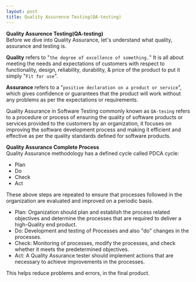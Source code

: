 ```yaml
---
layout: post
title: Quality Assurence Testing(QA-testing)
---
```


**Quality Assurence Testing(QA-testing)**<br>
Before we dive into Quality Assurance, let's understand what quality, assurance and testing is.

**Quality** refers to "`the degree of excellence of something.`" It is all about meeting the needs and expectations of customers with respect to functionality, design, reliability, durability, & price of the product to put it simply "`Fit for use`".

**Assurance** refers to a "`positive declaration on a product or service`", which gives confidence or guarantees that the product will work without any problems as per the expectations or requirements.

Quality Assurance in Software Testing commonly known as `QA-tesing` refers to a procedure or process of ensuring the quality of software products or services provided to the customers by an organization, it focuses on improving the software development process and making it efficient and effective as per the quality standards defined for software products.

**Quality Assurance Complete Process**<br>
Quality Assurance methodology has a defined cycle called PDCA cycle:
- Plan
- Do
- Check
- Act

<!-- <img src="/svg/Q2.png" width="500" > -->


These above steps are repeated to ensure that processes followed in the organization are evaluated and improved on a periodic basis.

- Plan: Organization should plan and establish the process related objectives and determine the processes that are required to deliver a high-Quality end product.
- Do: Development and testing of Processes and also "do" changes in the processes.
- Check: Monitoring of processes, modify the processes, and check whether it meets the predetermined objectives.
- Act: A Quality Assurance tester should implement actions that are necessary to achieve improvements in the processes.

This helps reduce problems and errors, in the final product.
